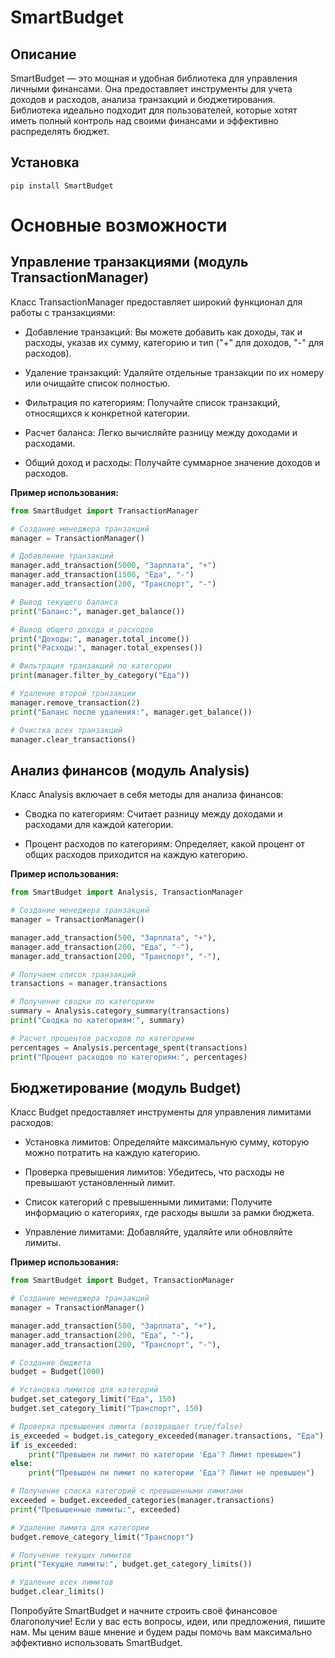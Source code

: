 # SmartBudget

## Описание
SmartBudget — это мощная и удобная библиотека для управления личными финансами. Она предоставляет инструменты для учета доходов и расходов, анализа транзакций и бюджетирования. Библиотека идеально подходит для пользователей, которые хотят иметь полный 
контроль над своими финансами и эффективно распределять бюджет.

## Установка 

```terminal
pip install SmartBudget
```
# Основные возможности

## Управление транзакциями (модуль TransactionManager)

Класс TransactionManager предоставляет широкий функционал для работы с транзакциями:

- Добавление транзакций: Вы можете добавить как доходы, так и расходы, указав их сумму, категорию и тип ("+" для доходов, "-" для расходов).

- Удаление транзакций: Удаляйте отдельные транзакции по их номеру или очищайте список полностью.

- Фильтрация по категориям: Получайте список транзакций, относящихся к конкретной категории.

- Расчет баланса: Легко вычисляйте разницу между доходами и расходами.

- Общий доход и расходы: Получайте суммарное значение доходов и расходов.

**Пример использования:**
```python
from SmartBudget import TransactionManager

# Создание менеджера транзакций
manager = TransactionManager()

# Добавление транзакций
manager.add_transaction(5000, "Зарплата", "+")
manager.add_transaction(1500, "Еда", "-")
manager.add_transaction(200, "Транспорт", "-")

# Вывод текущего баланса
print("Баланс:", manager.get_balance())

# Вывод общего дохода и расходов
print("Доходы:", manager.total_income())
print("Расходы:", manager.total_expenses())

# Фильтрация транзакций по категории
print(manager.filter_by_category("Еда"))

# Удаление второй транзакции 
manager.remove_transaction(2)
print("Баланс после удаления:", manager.get_balance())

# Очистка всех транзакций
manager.clear_transactions()
```
## Анализ финансов (модуль Analysis)

Класс Analysis включает в себя методы для анализа финансов:

- Сводка по категориям: Считает разницу между доходами и расходами для каждой категории.

- Процент расходов по категориям: Определяет, какой процент от общих расходов приходится на каждую категорию.

**Пример использования:**

```python
from SmartBudget import Analysis, TransactionManager

# Создание менеджера транзакций
manager = TransactionManager()

manager.add_transaction(500, "Зарплата", "+"),
manager.add_transaction(200, "Еда", "-"),
manager.add_transaction(200, "Транспорт", "-"),

# Получаем список транзакций
transactions = manager.transactions

# Получение сводки по категориям
summary = Analysis.category_summary(transactions)
print("Сводка по категориям:", summary)

# Расчет процентов расходов по категориям
percentages = Analysis.percentage_spent(transactions)
print("Процент расходов по категориям:", percentages)
```

## Бюджетирование (модуль Budget)

Класс Budget предоставляет инструменты для управления лимитами расходов:

- Установка лимитов: Определяйте максимальную сумму, которую можно потратить на каждую категорию.

- Проверка превышения лимитов: Убедитесь, что расходы не превышают установленный лимит.

- Список категорий с превышенными лимитами: Получите информацию о категориях, где расходы вышли за рамки бюджета.

- Управление лимитами: Добавляйте, удаляйте или обновляйте лимиты.

**Пример использования:**

```python
from SmartBudget import Budget, TransactionManager

# Создание менеджера транзакций
manager = TransactionManager()

manager.add_transaction(500, "Зарплата", "+"),
manager.add_transaction(200, "Еда", "-"),
manager.add_transaction(200, "Транспорт", "-"),

# Создание бюджета
budget = Budget(1000)

# Установка лимитов для категорий
budget.set_category_limit("Еда", 150)
budget.set_category_limit("Транспорт", 150)

# Проверка превышения лимита (возвращает true/false)
is_exceeded = budget.is_category_exceeded(manager.transactions, "Еда")
if is_exceeded:
    print("Превышен ли лимит по категории 'Еда'? Лимит превышен")
else:
    print("Превышен ли лимит по категории 'Еда'? Лимит не превышен")

# Получение списка категорий с превышенными лимитами
exceeded = budget.exceeded_categories(manager.transactions)
print("Превышенные лимиты:", exceeded)

# Удаление лимита для категории
budget.remove_category_limit("Транспорт")

# Получение текущих лимитов
print("Текущие лимиты:", budget.get_category_limits())

# Удаление всех лимитов
budget.clear_limits()
```

Попробуйте SmartBudget и начните строить своё 
финансовое благополучие! Если у вас есть вопросы, идеи, 
или предложения, пишите нам. Мы ценим ваше мнение и будем рады помочь 
вам максимально эффективно использовать SmartBudget.
